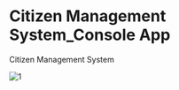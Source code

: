 # Citizen Management System_Console App
 Citizen Management System

![1](https://user-images.githubusercontent.com/46905124/89893827-bf30ea80-dbe1-11ea-973b-e28141ff9755.JPG)
